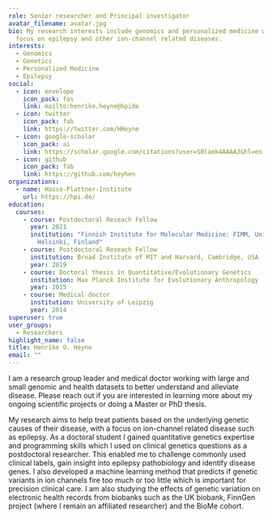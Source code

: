 ```yaml
---
role: Senior researcher and Principal investigator
avatar_filename: avatar.jpg
bio: My research interests include genomics and personalized medicine with a
  focus on epilepsy and other ion-channel related diseases.
interests:
  - Genomics
  - Genetics
  - Personalized Medicine
  - Epilepsy
social:
  - icon: envelope
    icon_pack: fas
    link: mailto:henrike.heyne@hpide
  - icon: twitter
    icon_pack: fab
    link: https://twitter.com/HHeyne
  - icon: google-scholar
    icon_pack: ai
    link: https://scholar.google.com/citations?user=S0laek4AAAAJ&hl=en
  - icon: github
    icon_pack: fab
    link: https://github.com/heyhen
organizations:
  - name: Hasso-Plattner-Institute
    url: https://hpi.de/
education:
  courses:
    - course: Postdoctoral Reseach Fellow
      year: 2021
      institution: "Finnish Institute for Molecular Medicine: FIMM, University of
        Helsinki, Finland"
    - course: Postdoctoral Reseach Fellow
      institution: Broad Institute of MIT and Harvard, Cambridge, USA
      year: 2019
    - course: Doctoral thesis in Quantitative/Evolutionary Genetics
      institution: Max Planck Institute for Evolutionary Anthropology
      year: 2015
    - course: Medical doctor
      institution: University of Leipzig
      year: 2014
superuser: true
user_groups:
  - Researchers
highlight_name: false
title: Henrike O. Heyne
email: ""
---
```

I am a research group leader and medical doctor working with large and small genomic and health datasets to better understand and alleviate disease. Please reach out if you are interested in learning more about my ongoing scientific projects or doing a Master or PhD thesis. 

My research aims to help treat patients based on the underlying genetic causes of their disease, with a focus on ion-channel related disease such as epilepsy. As a doctoral student I gained quantitative genetics expertise and programming skills which I used on clinical genetics questions as a postdoctoral researcher. This enabled me to challenge commonly used clinical labels, gain insight into epilepsy pathobiology and identify disease genes. I also developed a machine learning method that predicts if genetic variants in ion channels fire too much or too little which is important for precision clinical care. I am also studying the effects of genetic variation on electronic health records from biobanks such as the UK biobank, FinnGen project (where I remain an affiliated researcher) and the BioMe cohort.
